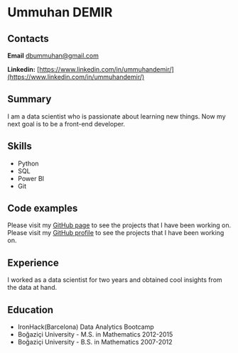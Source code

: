 # Ummuhan DEMIR
## Contacts

**Email** [dbummuhan@gmail.com](dbummuhan@gmail.com)

**Linkedin:** [https://www.linkedin.com/in/ummuhandemir/](https://www.linkedin.com/in/ummuhandemir/)

## Summary

I am a data scientist who is passionate about learning new things. Now my next goal is to be a front-end developer. 

## Skills

- Python
- SQL
- Power BI
- Git

## Code examples

Please visit my [GitHub page](dbummuhan@gmail.com) to see the projects that I have been working on.
Please visit my [GitHub profile](dbummuhan@gmail.com) to see the projects that I have been working on.

## Experience

I worked as a data scientist for two years and obtained cool insights from the data at hand. 

## Education

- IronHack(Barcelona) Data Analytics Bootcamp
- Boğaziçi University - M.S. in Mathematics 2012-2015
- Boğaziçi University - B.S. in Mathematics 2007-2012
